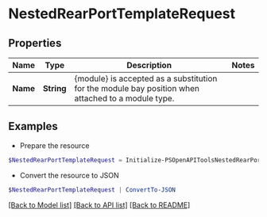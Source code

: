# NestedRearPortTemplateRequest
## Properties

Name | Type | Description | Notes
------------ | ------------- | ------------- | -------------
**Name** | **String** | {module} is accepted as a substitution for the module bay position when attached to a module type. | 

## Examples

- Prepare the resource
```powershell
$NestedRearPortTemplateRequest = Initialize-PSOpenAPIToolsNestedRearPortTemplateRequest  -Name null
```

- Convert the resource to JSON
```powershell
$NestedRearPortTemplateRequest | ConvertTo-JSON
```

[[Back to Model list]](../README.md#documentation-for-models) [[Back to API list]](../README.md#documentation-for-api-endpoints) [[Back to README]](../README.md)

